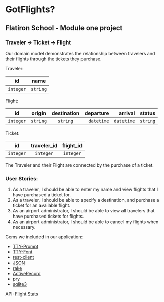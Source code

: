 # GotFlights?
## Flatiron School - Module one project

### Traveler -> Ticket -> Flight

Our domain model demonstrates the relationship between travelers and their flights through the tickets they purchase.

Traveler:

| id        | name       |
| ----------|:----------:|
| `integer` | `string`   |



Flight:

id          | origin        | destination   | departure  |   arrival   |   status  |
----------- | ------------- |:-------------:| ----------:| -----------:| ---------:|
`integer`   | `string`      | `string`      | `datetime` | `datetime`  | `string`  |


 
Ticket: 

| id        | traveler_id     | flight_id |
| ----------|:---------------:|:---------:|
| `integer` | `integer`       | `integer` |

The Traveler and their Flight are connected by the purchase of a ticket.

### User Stories:
1. As a traveler, I should be able to enter my name and view flights that I have purchased a ticket for.
2. As a traveler, I should be able to specify a destination, and purchase a ticket for an available flight.
3. As an airport administrator, I should be able to view all travelers that have purchased tickets for flights.
4. As an airport administrator, I should be able to cancel my flights when necessary.

Gems we included in our application:
* [TTY-Prompt](https://github.com/piotrmurach/tty-prompt#26-menu)
* [TTY-Font](https://github.com/piotrmurach/tty-font)
* [rest-client](https://github.com/rest-client/rest-client)
* [JSON](https://github.com/flori/json)
* [rake](https://github.com/ruby/rake)
* [ActiveRecord](https://github.com/rails/rails/tree/master/activerecord)
* [pry](https://github.com/pry/pry)
* [sqlite3](https://github.com/sparklemotion/sqlite3-ruby)

API:
[Flight Stats](https://developer.flightstats.com)
